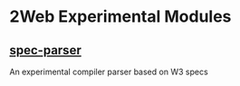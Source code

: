 # 2Web Experimental Modules

## [spec-parser](./spec-parser)

An experimental compiler parser based on W3 specs
